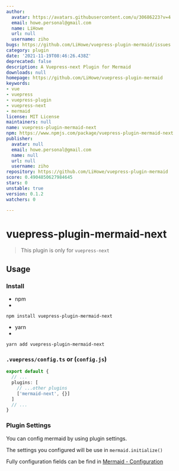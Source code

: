 ```yaml
---
author:
  avatar: https://avatars.githubusercontent.com/u/30686223?v=4
  email: howe.personal@gmail.com
  name: LiHowe
  url: null
  username: ziho
bugs: https://github.com/LiHowe/vuepress-plugin-mermaid/issues
category: plugin
date: '2021-11-19T08:46:26.438Z'
deprecated: false
description: A Vuepress-next Plugin for Mermaid
downloads: null
homepage: https://github.com/LiHowe/vuepress-plugin-mermaid
keywords:
- vue
- vuepress
- vuepress-plugin
- vuepress-next
- mermaid
license: MIT License
maintainers: null
name: vuepress-plugin-mermaid-next
npm: https://www.npmjs.com/package/vuepress-plugin-mermaid-next
publisher:
  avatar: null
  email: howe.personal@gmail.com
  name: null
  url: null
  username: ziho
repository: https://github.com/LiHowe/vuepress-plugin-mermaid
score: 0.4904850627984645
stars: 0
unstable: true
version: 0.1.2
watchers: 0

---
```


# vuepress-plugin-mermaid-next

> This plugin is only for `vuepress-next`

## Usage

### Install

+ npm
+ 
```shell
npm install vuepress-plugin-mermaid-next
```

+ yarn
+ 
```shell
yarn add vuepress-plugin-mermaid-next
```

### `.vuepress/config.ts` or (`config.js`)

```typescript
export default {
  // ...
  plugins: [
    // ...other plugins
    ['mermaid-next', {}]
  ]
  // ...
}
```

### Plugin Settings

You can config mermaid by using plugin settings.

The settings you configured will be use in `mermaid.initialize()`

Fully configuration fields can be find in [Mermaid - Configuration](https://mermaid-js.github.io/mermaid/#/./Setup?id=mermaidapi-configuration-defaults)
